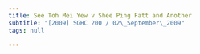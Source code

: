 ```yaml
---
title: See Toh Mei Yew v Shee Ping Fatt and Another
subtitle: "[2009] SGHC 200 / 02\_September\_2009"
tags: null

---
```



